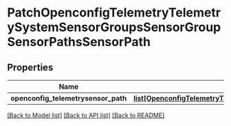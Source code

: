 # PatchOpenconfigTelemetryTelemetrySystemSensorGroupsSensorGroupSensorPathsSensorPath

## Properties
Name | Type | Description | Notes
------------ | ------------- | ------------- | -------------
**openconfig_telemetrysensor_path** | [**list[OpenconfigTelemetryTelemetrySystemOpenconfigtelemetrytelemetrysystemSensorgroupsSensorpathsSensorpath]**](OpenconfigTelemetryTelemetrySystemOpenconfigtelemetrytelemetrysystemSensorgroupsSensorpathsSensorpath.md) |  | [optional] 

[[Back to Model list]](../README.md#documentation-for-models) [[Back to API list]](../README.md#documentation-for-api-endpoints) [[Back to README]](../README.md)


